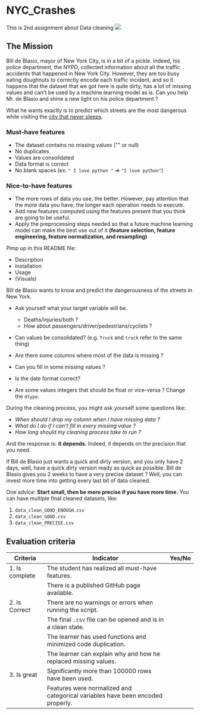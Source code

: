 # NYC_Crashes
This is 2nd assignment about Data cleaning
![](https://images.nycgo.com/image/fetch/q_70,w_900/https://www.nycgo.com/images/uploads/NY_in_3_days/TimeSquare-Manhattan-NYC-BrittanyPetronella_0069sat.jpg)

## The Mission

Bill de Blasio, mayor of New York City, is in a bit of a pickle. Indeed, his police department, the NYPD, collected information about all the traffic accidents that happened in New York City. However, they are too busy eating doughnuts to correctly encode each traffic incident, and so it happens that the dataset that we got here is quite dirty, has a lot of missing values and can't be used by a machine learning model as is.
Can you help Mr. de Blasio and shine a new light on his police department ?

What he wants exactly is to predict which streets are the most dangerous while visiting the [city that never sleeps](https://en.wikipedia.org/wiki/The_City_That_Never_Sleeps).

### Must-have features

- The dataset contains no missing values ("" or null)
- No duplicates.
- Values are consolidated
- Data format is correct
- No blank spaces (ex: `" I love python "` => `"I love python"`)

### Nice-to-have features

- The more rows of data you use, the better. However, pay attention that the more data you have, the longer each operation needs to execute.
- Add new features computed using the features present that you think are going to be useful.
- Apply the preprocessing steps needed so that a future machine learning model can make the best use out of it **(feature selection, feature engineering, feature normalization, and resampling)**

Pimp up in this README file:
   - Description
   - Installation
   - Usage
   - (Visuals)

Bill de Blasio wants to know and predict the dangerousness of the streets in New York.

- Ask yourself what your target variable will be.

  - Deaths/injuries/both ?
  - How about passengers/driver/pedestrians/cyclists ?

- Can values be consolidated? (e.g. `Truck` and `truck` refer to the same thing)
- Are there some columns where most of the data is missing ?
- Can you fill in some missing values ?
- Is the date format correct?
- Are some values integers that should be float or vice-versa ? Change the `dtype`.

During the cleaning process, you might ask yourself some questions like:

- _When should I drop my column when I have missing data ?_
- _What do I do if I can't fill in every missing value ?_
- _How long should my cleaning process take to run ?_

And the response is: **it depends.**
Indeed, it depends on the precision that you need.

If Bill de Blasio just wants a quick and dirty version, and you only have 2 days, well, have a quick dirty version ready as quick as possible.
Bill de Blasio gives you 2 weeks to have a very precise dataset ? Well, you can invest more time into getting every last bit of data cleaned.

One advice: **Start small, then be more precise if you have more time.**
You can have multiple final cleaned datasets, like:

1. `data_clean_GOOD_ENOUGH.csv`
2. `data_clean_GOOD.csv`
3. `data_clean_PRECISE.csv`

## Evaluation criteria

| Criteria       | Indicator                                                                      | Yes/No |
| -------------- | ------------------------------------------------------------------------------ | ------ |
| 1. Is complete | The student has realized all must-have features.                               |        |
|                | There is a published GitHub page available.                                    |        |
| 2. Is Correct  | There are no warnings or errors when running the script.                       |        |
|                | The final `.csv` file can be opened and is in a clean state.                   |        |
|                | The learner has used functions and minimized code duplication.                 |        |
|                | The learner can explain why and how he replaced missing values.                |        |
| 3. Is great    | Significantly more than 100000 rows have been used.                            |        |
|                | Features were normalized and categorical variables have been encoded properly. |        |
